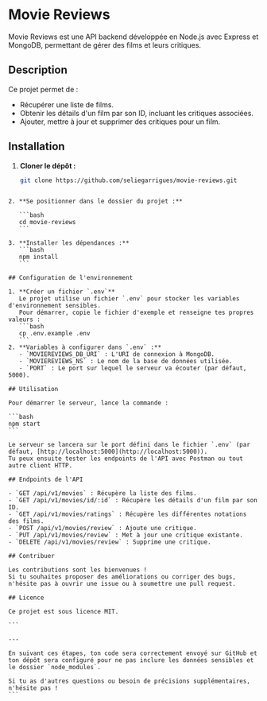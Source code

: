# Movie Reviews

Movie Reviews est une API backend développée en Node.js avec Express et MongoDB, permettant de gérer des films et leurs critiques.

## Description

Ce projet permet de :

- Récupérer une liste de films.
- Obtenir les détails d'un film par son ID, incluant les critiques associées.
- Ajouter, mettre à jour et supprimer des critiques pour un film.

## Installation

1. **Cloner le dépôt :**
   ```bash
   git clone https://github.com/seliegarrigues/movie-reviews.git
   ```

````

2. **Se positionner dans le dossier du projet :**

   ```bash
   cd movie-reviews
   ```

3. **Installer les dépendances :**
   ```bash
   npm install
   ```

## Configuration de l'environnement

1. **Créer un fichier `.env`**
   Le projet utilise un fichier `.env` pour stocker les variables d'environnement sensibles.
   Pour démarrer, copie le fichier d'exemple et renseigne tes propres valeurs :
   ```bash
   cp .env.example .env
   ```
2. **Variables à configurer dans `.env` :**
   - `MOVIEREVIEWS_DB_URI` : L'URI de connexion à MongoDB.
   - `MOVIEREVIEWS_NS` : Le nom de la base de données utilisée.
   - `PORT` : Le port sur lequel le serveur va écouter (par défaut, 5000).

## Utilisation

Pour démarrer le serveur, lance la commande :

```bash
npm start
```

Le serveur se lancera sur le port défini dans le fichier `.env` (par défaut, [http://localhost:5000](http://localhost:5000)).
Tu peux ensuite tester les endpoints de l'API avec Postman ou tout autre client HTTP.

## Endpoints de l'API

- `GET /api/v1/movies` : Récupère la liste des films.
- `GET /api/v1/movies/id/:id` : Récupère les détails d'un film par son ID.
- `GET /api/v1/movies/ratings` : Récupère les différentes notations des films.
- `POST /api/v1/movies/review` : Ajoute une critique.
- `PUT /api/v1/movies/review` : Met à jour une critique existante.
- `DELETE /api/v1/movies/review` : Supprime une critique.

## Contribuer

Les contributions sont les bienvenues !
Si tu souhaites proposer des améliorations ou corriger des bugs, n'hésite pas à ouvrir une issue ou à soumettre une pull request.

## Licence

Ce projet est sous licence MIT.

```

---

En suivant ces étapes, ton code sera correctement envoyé sur GitHub et ton dépôt sera configuré pour ne pas inclure les données sensibles et le dossier `node_modules`.

Si tu as d'autres questions ou besoin de précisions supplémentaires, n'hésite pas !
```
````
